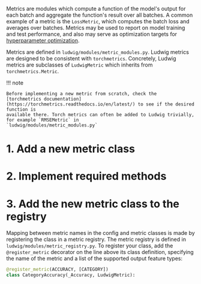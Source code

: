 Metrics are modules which compute a function of the model's output for each batch and aggregate the function's result
over all batches. A common example of a metric is the `LossMetric`, which computes the batch loss and averages over
batches. Metrics may be used to report on model training and test performance, and also may serve as optimization
targets for [hyperparameter optimization](../hyper_parameter_optimization).


Metrics are defined in `ludwig/modules/metric_modules.py`. Ludwig metrics are designed to be consistent with
`torchmetrics`. Concretely, Ludwig metrics are subclasses of `LudwigMetric` which inherits from `torchmetrics.Metric`.

!!! note

    Before implementing a new metric from scratch, check the
    [torchmetrics documentation](https://torchmetrics.readthedocs.io/en/latest/) to see if the desired function is
    available there. Torch metrics can often be added to Ludwig trivially, for example `RMSEMetric` in
    `ludwig/modules/metric_modules.py`

# 1. Add a new metric class


# 2. Implement required methods


# 3. Add the new metric class to the registry

Mapping between metric names in the config and metric classes is made by registering the class in a metric registry. The
metric registry is defined in `ludwig/modules/metric_registry.py`. To register your class, add the `@register_metric`
decorator on the line above its class definition, specifying the name of the metric and a list of the supported output
feature types:

```python
@register_metric(ACCURACY, [CATEGORY])
class CategoryAccuracy(_Accuracy, LudwigMetric):
```
